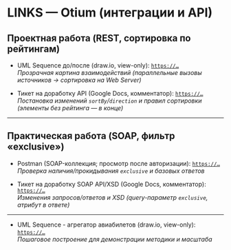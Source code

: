 # LINKS — Otium (интеграции и API)

## Проектная работа (REST, сортировка по рейтингам)

- UML Sequence до/после (draw.io, view-only): [`https://…`](https://viewer.diagrams.net/?tags=%7B%7D&lightbox=1&highlight=0000ff&edit=_blank&layers=1&nav=1&title=otium-uml_sequence.drawio&dark=auto#R%3Cmxfile%3E%3Cdiagram%20id%3D%227ac91c9_CYBIp-0gwyT7%22%20name%3D%22%D0%9F%D0%BE%D1%81%D0%BB%D0%B5%20-%20UML%20Sequence%20-%20Otium%22%3E7Rxrk%2BI27Ncw035gJw%2Fy%2Bshrr%2B2005vuXa%2F9aMBAZgOhidmF%2FvrKsZPYcYAkR1i6m5ubrK0ofkiyJMsyPXO8OXyK0G79W7jAQc%2FQFoeeOekZhj4wbPhDIUcG6ZuuaTHQKvIXHC0HPPn%2FYg7UOHTvL3AsIZIwDIi%2Fk4HzcLvFcyLBUBSFrzLaMgzkXndohRXA0xwFKvSbvyBrBnUNJ4f%2FhP3VOu1Ztz32ZoNSZD6TeI0W4asAMqc9cxyFIWGlzWGMA0q%2BlC7su8cTb7OBRXhLqnzwp90%2FjD9Pnx8Pv%2FyNnC9oN42iPmfGCwr2fMJ8sOSYUgDGvaPF%2FSb41V%2FiwN9CbQT9En%2Fu71DSObwbzkkY0Rc48jeYYChPAo7%2FOYeNXtc%2BwU87NKdtvoLYAGxNNgHUdCgCHwmCT6KsHgRoF%2FuzZDgaQCI830ex%2F4L%2FwDETFwp9wXQ8KBgG%2FmoLMBLShmPox9%2BuvtDKxLQBEu4JHdE4Exf68RI65aJnWFBXScupTXvBBwHESf0JhzC%2F6Ago%2FK3Fuc4Ff%2BClAv2aS1EqGWtBgJwUiLjgrrKmc95CgbO3BqttldUwec%2Bhz5GWPB97QHOXladJGSap8QJHgKcrQIb8c442SBHgOUog46Q8TtuEJx1Fz7ADmPFoFkFpRUv8Q6k7SxiPK4xzVGjtd%2BLvN6Wt%2FiDPonR48DSEjjRhwGw86sCmKT77NqOJJg0spw%2BDeD8qi0uQ%2FKIEz0JCwg0VYgJrbUh1GUC3YbL8EtijTyUgkWC8XaQYsyCcP6coXKpdum7C%2FXaBF7w3QeT1QdIAyNhftLUHDVQYB%2FwNgD5AND2FTA5Zj7R2FGvCMk%2BA6jI6p4NguCt8Ds8wGSJeSCr75BKEceuOtApL1qDNQREOEAGlIhuQkjXIu%2Fsc%2BjCprC9dXu56cRXH4T6aY%2F6RqKQL7TgX2mFEOtNOihgulzGWcBKlkVGpuR5xFD3yDc8A8IQjEOGq5uNtrMTttH8F9a9bN9X%2F7mVTL1B4R%2BUpGYI16lmTAsvCiKzDVbhFgcg0SshHtPEDOuufcPCCqUIroTCtj8OA%2BguTBV6ifaK1EVd8c6B70l5MovAZq4hL0HsqtKK2cerysrgk7RJOljDSHLTFSK%2FUkEvG2xVsmJU8J4KVMrjlq2oU4QnUtdGGrsLtLN5l1BZkh2rlJ17NxWOaQ8X1m7I6wEuSu2m%2FJrWJUW7PcvulifZKF21VDavjVLQ6ulHf6hjWVYyKW1Ai6Yq9YFSAcOgooPGlfMZ2lfdzykYp%2BAMJHwpsBDe3TOkylFRcUWyZh7jwXzLHU3VFOQQGUYIngriflyyQ3D%2BeCk7qmXXXwJUEuFllSpLTayZPR%2FCoDaHtbDiiD8x0hq4MQVPmBCwcViOyjFL0jSfCwCwJwj1wXXjlpGMWR%2BvJJMzGaaY7lPJBVmPyUGl2KvBEEwgiDmAoEZBPJCuo07f5dJoPtcpO7Vxj1aDvQ%2FXX0eiW3YZGt7TbaPS0n6oa3TIqafR0Ulbpx%2Fe0Z9FTD75zfm%2Fi%2FA68tpzf1B1rkZOt0VJeJ6nbdHEj0RopzfdCykzlvBkp1Th6uCMKNYVYyGOENvhyoCMhOo6mL5jRvr6Vq07UfkE%2BdZWoxsBSqeq0RlU1ZP3%2Fp6r31lQdtG8Lb7Xs3YqhmNZIWWKMcp9eVw4VxB1ftqEqbAwBOFD2WhNhj1myPfhY%2FnhyIGG045AXV11bDrlTOKu9hO9pBWGtGWK56LQXHbYTTvvVHHL1FOEJFAgGGnYHCUdJEIr2o%2BwkwS7Reu2dJOjdUYIsxE0NmGlUM2BWa5wsOUsQw0oCR%2B1%2F9jRTZQQzJX1O3yFgcLuRIxSDR5RDgLdkSzDH%2BzlhjUGtXnyMCd709z6r9tFuF%2BA%2Bg5ZiPOFViOHv159Z%2FY9wFpKQlX8%2FHFd4y8pfZ%2Fst2bPyGMFSjxKi0OqjHyHaEtrGDDCJQqCVCMnlLqkOIx%2Fxj2PA6ccgr8vT8wZLui2lICVIn%2BkSSkB9sDuUE%2FBcNC8NP2ZBxWLWhNVrkkqRxfvY6JUwIGNmrehg0xQHwe8Id8DQGhkNiWYoSZEQagsUr7NPcw%2FmQfcMyYt5sPP0iDq5D%2FjgE9oidVYsXmcNGlk9b49WjkKlYSaFXvVQy23gcelXcbiKGrCiw6W0A3PVzrd0B2HHVL0L6hV4eM6zqbiBbc1A9a1iJourKybKdkpslNGau2GUbVgv6NgZmj%2BvEv3QnzPzTlVltJr9YFgW0%2BFi4ceEplpRM5unNLNs2i6r%2BEsNnbcVS%2B4I0aZqWc1sp8hbE76QX5Sji1a2DL%2BB1S02JFnhKmOSrXTZF5WsdsLuCq6MtkAE9QmOCRfR9FWE4xD6WfyJoH26WxA%2Fincw4fka082yyEwUxDLiPEBxXLldJjOfpl8oXZwR%2FP%2BGZ3y35Ezo%2F%2FP2u5OyTsqqShlV2Y28wU7I7lrImLPTf8ZHiTnI3Omkr%2Fe1BjaqTJIPRN40RvsSGaPBF%2BrAGI%2BBH5PL4lYJfP3dR%2B2E6mT7ke0pqPM8yPYQbA%2FQMKG6uKU5GWBiXvQ5n8psZ6eQTM29yk4h8c%2BkyFcxRnlxr3ADD189AQAVkyxBfimhi2IKB1x3lA5ttH%2F6%2Fb8IYmYS3DgnpGoQ026NlQOVlVVjZ3XuLE2a3lAaG70htaw9w9TpEivcSqqYoFnl8tL50da9tuRe78JS3Whes%2BgdvfAjGVpTywAt3FxK185F6%2Fi9QTN5xdlu46CZe6Glewiaqbk0wPlNdzJYPEqqcsXotgeDRskd0w9pU6363JSYmaWsvNXBoKGez98o5nryNKxuzPVSQ12g4q4DFXcVDRNjrokx6qKunZy1IGc0psp8nS70%2Bu4k7Z5Cr13M9Xox17MuYK0Ui8F1ciyU3AglA7ryz1GccEvvabtYlozYeaqdXv%2BYHoToqbKM6s5V7QStHVc15hn7na%2F67kSt81Xfg6%2BaJiFrD55p9sQk5IHt9lpKQk4934s5CG%2BXhFy4%2FGTq3oNre%2Fk%2Fq5m3bJparXbvwXvuLoC8%2BwsgFc%2B3P%2FzVD80uHh5nerrJzQ%2FtQXdtSel6Xlr%2FHqVbOcWLH8a1kuLlXUcPFy4bWHrtFK%2F0BxeLF3l1pzCaO1C2epen8qHzVDLFQH%2BPSVQMtmdeTzHUWMeW50mrJvsFve9c11Yh%2FmgpuV%2BVXSpj8OAobYHDfMPFDdX8V9oZev5r9%2Bb0Pw%3D%3D%3C%2Fdiagram%3E%3Cdiagram%20id%3D%22qjlTD86mPPEza8RHr07y%22%20name%3D%22%D0%94%D0%BE%20-%20UML%20Sequence%20-%20Otium%22%3E7Vxbc9o6EP41zLQPzviOeeQS2s70TDtN27SPAgvwxCAfWyRwfv1ZWbIt2QYMBUpTZzKOtUhraa8fKzkda7jcvItRtPiH%2BDjsmLq%2F6VijjmkatunCH0bZcopnG5wwjwNfdCoID8F%2FWBB1QV0HPk6UjpSQkAaRSpyS1QpPqUJDcUxe1G4zEqpPjdAcVwgPUxRWqY%2BBTxdiFWa3oL%2FHwXyRPdlwe%2FyTJco6i5UkC%2BSTF4lk3XesYUwI5XfLzRCHTHiZXPi48Y5P84nFeEWbDNAQGXx8%2BvkutpNh0o%2FGzuP8uya4PKNwLRYMDMV86TYTAkw9YrfrZTiO0RJuBy%2BLgOKHCE0Z%2FQV0D7QFXYbQMuBWsMUxxZud8zVyKYD5YLLENN5CFzHAsR0%2BRFiOZQtBvhR6cLuCtpB0kEscCd3Pc96FeOBGSOgIaZkVae0T1cdghsNgxaQFq6bBNIhQunT4rD%2BlJGYf4DiAuWG4H4Wi%2F%2BeCdkjMYPUUwZA4b4chipJgkk5HB0qMp%2Bs4CZ7xF5xw52JUppgAjLwfBvMV0ChhjBN4TrCaf2WNkeUChawpm9Ewdy42eAYPFY5qOufRtaHriq4Nt6prs0bV3Yup2qqqGhbf67LrQE%2Bv4w7I3OP39%2Bk9LFIXN6IDXD2J0hfDRTc76wDXQUoZpvfDjCdc2Sw6phvCigcTcE13zu7EQOVxjjQfT5rnoMTtEw3Wy1qub9RV1E4Prqb0IF2aMJ9PdWL3WX8%2BNpeJrkyskA%2Bn9N5WnEuy%2FLIFTwilZMmMmIKv9VnkB%2BqKpO6X0sYBs4DUgvHKz3pMQjJ9yroIq%2FaY35D1yse%2BeJpk8oadMgAb%2B8G43ekQ8AXhJxA0oOhGRhlt8iey1lZuSW6eEvlqsV%2FJR4UT7QtKMP853tfPsOpdUA6nwptiHCIKMUPNpjUuJrh9JgFMUfJm1ZnLTpqQdTzFYpCcsUp8ugf48CVX%2BKT%2Bni%2Fw9BBgV0LAI54A4QHHYH1NI%2F%2FvCfDXCtyOczhwG85VI7dzOElLAo6Y9aRTcAYdZ1TSGInpgszJCoWyzpgcx2gZhGzR73H4jFkoqhEwaw9JyDL9yMcztE7jLRIhawoyTvklNCZPuNpxBhGrSm2ktd0GvVOVZW%2Br02SNInNYdnZFuhdX5MVEqSJX22omyotJslsLZkSeNSrZXM7aZkbP8%2F4wy%2FK2NGSUXaHDQKCRAgzUopdxBa4MMxiTM%2FQqz20CS9I5lE2FJdYH0Sys4b6gymE3c9EQz2gBjD%2BmrZFZjyAKxJCn%2BB%2BCXY4OfiXP2w3zvFtvmr%2BY0z01OthGs5wOQkJbqZvw0t3Qwax%2Fzi6IUOlv6SVv4TM4KzDwKu4EkCDASYsNSl%2FqHDUO1qYU96rgoNeCg31G3TSjWWazjOZcSo%2FZwxRF8jTjB8%2BKQt1%2F16zENgCJUE2Itw89RGwvOuTZSTBiCoJ%2BM%2B5%2FRb8PqWZMlo%2BSbULxUlsHvKmhKAqxxqm1PR7wnGD4%2B%2B0Db38h8MWV8PtPm%2B0cr%2Fj9t8l6Rdf8fojAz%2BNUKKw5DmLEOKFVwgmjmICsZEphdmmzHwdIDE6gj5aAuc52rxuy3apWgkwgGg8kTICGHW3qBbivBHIvvugLdGBWChjOSVUNV5j%2FmM9eXRGQuTIr5NRYMuqZqg0SNiARKPSI4kIaGGqqFVLLR8kiH1qgjDujZypI484tKhXHlCHwJqCMIytkOKLNGZp5u%2BDHGlupca6ihtcQ7Dh7o5YoxpyjplEOgN0TaxqaUfqeVeG0o6pRcMo6ktkswRepfBjVbYGDwWGCpk%2Fz1LC1KU9LzMfj%2BeSNyWAACz7yzdvUOPRySLF2hRQ1Jh%2BOTYcY7Q9yM5HAGaujwj3wQUuG0wQ3aYT6QX13OT3U9T8hXZQZKemjyZzU9FI3olG6SdXdIAfrPqJIozihwkSzj2KcEHiO%2Fx0Bf4Zx5UFJBAueLjD7JiYrE4WJ2nEaoiRpzJfbzLv7r0wu3QH8PuKJwPjdEfvdn3haK2utrKmVsSh%2BEoxpjeymjYynae0JbxXlICsyqGZo%2Bgk5qs6SN1T9thOva2yMlQwY8DLHYZDQw%2BbWiHx%2B2Hz0plyKm3MwzGCfnYNfDl5P3JQrY%2FEGeFaQOCDcB7KsM2Jc%2Bywg19JVlFupSB9EuVfAptVDGBBiUhcUG9tt7Q0012tQervuvpxRc6Sirb1JNt14Z65p8e1i%2B0lGdWu8cc3nmGMvJx9yGZqdPkusHdMymIeVDrZY6bUrMZQ3xJpvNB2c7bEnX7zznXk5tgp1WtVJN7pqnrX0nHCNwy%2B7POcXE6GrRs%2BKJzWv9ngHON1Ctad6YgI0v2y3s9Qo7DU4o3jl3Szj8kck%2FtiUuh81l8q5ZsMTGpfbz6o5onGdiuvOTZxjK66HGLVlipsuU9xULUyuuKa5qK25tnZ2ATtjFVUOddrC66uztFsqvLYV1wtWXE8BgGc8GlDZ0s%2FR5NEvPOxApbf0ZbF6%2BLEFqm1Y%2F1sBhAxU%2BSHgFqm2hnYZpJqIQ%2BYtVH11ptZC1dcAVbOjs%2Fpdz7I68tFZ2%2FU61zo6m5XzDx5AuBpALu2BWEbvznN7xY9zGlq2LP0ovreAnuveP2lfW3hVry003N3%2B619Y0N3y1nEep095X0G%2FMzxXCbq9XtY%2Ba9BtfL5LbM7dzjsMnqsGTPvUbW23FHnt8lxuINRmm67tGZW%2F84xKHhYc3VTCgtuzfmdY2P%2BfA87o7W7p1ehu70Rvt0rvfrtO74reDs3if6Tx7sV%2FmrPu%2Fwc%3D%3C%2Fdiagram%3E%3C%2Fmxfile%3E)  
_Прозрачная картина взаимодействий (параллельные вызовы источников → сортировка на Web Server)_

- Тикет на доработку API (Google Docs, комментатор): [`https://…`](https://docs.google.com/document/d/1MF6G51z_gX2aJ0z5-aNSf3GHgHeUq7-1RMO1fyIhVyk/edit?usp=sha)  
_Постановка изменений `sortBy`/`direction` и правил сортировки (элементы без рейтинга — в конце)_

---

## Практическая работа (SOAP, фильтр «exclusive»)

- Postman (SOAP-коллекция; просмотр после авторизации): [`https://…`](https://web.postman.co/workspace/355540fb-5b4c-42d2-bc92-04cbdc9893df)  
_Проверка наличия/прокидывания `exclusive` и базовых ответов_

- Тикет на доработку SOAP API/XSD (Google Docs, комментатор): [`https://…`](https://docs.google.com/document/d/1BNokJfDUFlMe82xpAplYrhiPNVyGMDZOvuMxZ3PWwEs/edit?usp=sharing)  
_Изменения запросов/ответов и XSD (query-параметр `exclusive`, атрибут в ответе)_

---

- UML Sequence - агрегатор авиабилетов (draw.io, view-only): [`https://…`](https://viewer.diagrams.net/?tags=%7B%7D&lightbox=1&highlight=0000ff&edit=_blank&layers=1&nav=1&title=practice-uml_sequense.drawio&dark=auto#R%3Cmxfile%3E%3Cdiagram%20name%3D%22%D0%9F%D0%BE%D1%89%D0%B0%D0%B3%D0%BE%D0%B2%D0%BE%D0%B5%20%D0%BF%D1%80%D0%B0%D0%BA%D1%82%D0%B8%D1%87%D0%B5%D1%81%D0%BA%D0%BE%D0%B5%20%D0%B7%D0%B0%D0%B4%D0%B0%D0%BD%D0%B8%D0%B5%22%20id%3D%22pCz-wbNkuNuAp-vGy3kT%22%3E7V3ZkqM4Fv0aR1Q%2F2IEAsTx6yazpiaqZjMmapZ8mSJu0mcLGg8mtv74lkEAbZrGxcTbuLtIIENu529G98siYb9%2B%2Fxt5%2B8z1a%2BeFI11bvI2Mx0nVH19ASN3xkDbZtZA3rOFhlTaBoeAx%2B90kjOW79Eqz8A7djEkVhEuz5xmW02%2FnLhGvz4jh643d7jkL%2BrHtv7UsNj0svlFv%2FHaySDWkFllts%2BIsfrDcJvWE727D16M7kTg4bbxW9MU3G3ciYx1GUZN%2B273M%2FxM%2BOPpfsuPuSrfmFxf4uqXNAMvv1v9qz%2Fq%2Ff7x7nf3v4%2BN%2FzP%2F86HVtZL69e%2BEJueLTQRu4UL2ezdOmkS5guF6MFGDk6uaHkgz4ldG97%2FPVlG34Lnv0w2KG12d6Pg62f%2BDHaEpLmh6Jt9rYJEv9x7y3xoW8IPqhtk2xDtAbQV%2FRKEw8dEpP1VRztf3jx2se3q6U7hKG3PwRP6WXglthfvsSH4NX%2Fh3%2FIoIRbo5cEn3qeQwQ37qM4QS2HJEbnwI2%2Bd0je%2FAP6Otv5b3crBAN6g%2FZspFv%2Ff8FvaoZO8OqvivWRMUXPfV40xNHLbiXtYS%2FwOb04CZbB3ktPiB7WdJlE%2BEmQizXxhb36eCcvnIbBeocat8FqhS9jFnpPfvgQHYIkiPCGJXrx6XOkR3wTdsiP9EhX%2BREH9NCD3Ro16cXajwi9gAW08SVL2CJww6fy35kmgrWvfoTeavyBdiFbbQJ7IvcOWX0rhIgKxoYRH9cijR6R23XecQFt9IWguwHSXTXSQYprjaIbLadj9Oq8LQbj7umwT5%2BGFSbZc9pxuKdv%2BMlb%2Flyn732MMInf6BTrqdjbHegznKU6Kt8W4lser7z455d4%2FfQlQ5BG%2F%2FyS%2FcVbdAizFfbLL79kV0UBplvr9C8Wzuwm5lR0U3FVCHB2R%2BhJZjdFOhjk%2BtPKta2dR66B5vZMsi1DFm0RyAz89hHCRXoNcIb%2Bxy%2BZ%2FQdHcIHfe7YFMFvGxSZQehBQHgQXgtggkG6idbTzQlZwlIBOUtF4xJJ4kEXxCmiXQXRU4dZGFuRgZQMZV0CBK9gVrACQYfWJLUbm8unMzbnUbqB9tMFiDBajpcVwnb4ZDG0wGD00GKAxsgSLodWzGHZnFkPhiKA3MgW8UsUO%2BJhpMoiGLbx0g27Nvfc7qoUHdXseBDbGmq5VajGgXVSNUfgPaqxfasxoCi1T1GMysqAMLKc7YNkDsD4FsCAPLKCrdJaMLN3ozELKfPP04dey6GkVvBZxxo0EVEULjhVNarzREjBm%2Fo7h12FOyRV9qUOtvJl7MINHcCWPwDD75hEAp0S8FOLEwHRqM2wx4L3OFKA6y3ZAiuZ0BxVqB3j2AZ5mddh9YXia5uBXXBJElOyJs5db289wGkON9zPMmh6s2Rl3ayrGtQekXd%2BDbYwswYOFNSkeozMdZss6DJgTYiFdm6F1dI4%2Bx0shk4LJrVBYaLXLSA%2BrZ2wZiFNdEPrPxI%2FGRO%2B3dC2lfv3daorzZdDqUxgtfzIvPAOdzwCnwCoDJ4ogYmC5gxsCJKHGu8qU4Is6iqPYD70EmXnOiKpQQQ59wKqgwJ%2FF488xBVwdopd46ZODCmihJ%2Bl9MLsRBVN6Gld9mvuau9uagOvs%2FOqDxcQMkQ7Nnr10S6m05A%2F2BHJBJt8%2FdQjIKgNHIcnF2Js2hIC35mNbuiBMV%2FexDVm8Bs%2Fn%2Bp5PrvVqQ2usGwJ7Z9XzfTpzqo1hvOGTQEvwH3K%2B92rIknmrAVm3iCyBCDBqhmudAYviqI2zyTpxMyZyMxiXzeEJ0nuG1tek3FuLj91uyI8dvNGb8EZt6iH0xhuFsvwNir0Hil1vCi1BsUMltC6o2OGQovApgWXVBFaux87vMsgE79e7H9TWPcXUzoGc9GXHSl3G6jsjbtxUS1ezEVYxHfAYdsUs4KcoSaKtmrE9wsA%2BI4tJyivB0cTeSkqVRhHaRNMM6W3RF3gi8Wq7k5Lwt4J6lXoSISZ1VEJ4Fh3RHaPn54PfDSkqj1cpQacrRxru%2BWGCHGJ5%2BRdazikYZT5SYwb0HUViCl7OeBf3rmzE4p7xfdnzzaUe%2Ba1C71w6AkeQNhz2%2BHMKjzDyn2vQxqIjDL9JHfVBdGTuQCk6xgRQ2WFRlpXAZCnYdrnUmFLRz4LIBQkAT4NgtPd3xxGIgBZ%2F%2FAevTExo0obfsgbXpg2Ld3b%2FxQe7xngdSlCj67kP8MMvGbHrFcTFkTnkaqLTMR%2BjHeQNB05MphvQ6Cw9kAejpGztjvFMdE4bnwe7K%2B%2BwSdEKss0EWU4zxeq%2FBwlGOQIPMCBpyFDu6HS9ADle%2BWBWRIiXgjiDw7HHSGBaORJNk6W7Hok2RKXe1h8ytIqOOh4ANuQqmRKFrbekyhg6bKQbz%2BknY7tevfjLeLz2043kkHQD2g%2Fo%2BD9Chl2CXeM5yK4MU72yzbPbK9m4EPuFzUImyYUBA67VxoDVNFiVsk5FuFLW6QhYT0ygkMlhiDFxXY0A9YqO%2BmDWFLmjN2nWNKT%2FOLOmgUuaNdgzsyZhT6w9qR2riNIgdtS1WZMnmCkxa8Zg1j6RWbvhmMlw3InLftpJntWs2x4YE5rFeaPGhLpSgPWi8hWFBzXO%2Fa0zWpK6qbqXsiQWdDkYmpreDs8m0ISO6kX5Z0NnSQTfmrlV0qtmuhVKLRmZ7NZJT%2Be7I%2BeoIqavyfR24tPR77kQKl25MSUvaktg1%2FIiVe04LT0vBxktyHzM4912LT26JD3o4UrIYbJS7mNvi8dVK1JO0jFkP7579bOh5EbjAg3mVxN5HkXRNqTj6lzVtq6VQ%2BC0aiqZsXn4%2B6PCt1UXwpRXsYjt%2BexT5xi2OlFXfPpRISjipcGAqjA2K3XVBx9PzlZWgxYOoFWC9nw1WBcKbgR4t%2BXHRUZC6qgP4JYHPS0K4ylgwGmXRNNC4mploSHrhMHZD3wcPqsG8i7mTL9p8tPtlyg2195Qd3nvRz8PuKEw1QQUi%2FbOVIcIBRLNIkxwvcpCKCZzafxoqXDbfZCjklmhjxABylDIpbjHO%2BWTvuQiNWdMBM0Cz2ItncpctSBWBns3EjeVylkl5XCpol%2FRAlitPSWroqOOYyFYwnMd8T%2FkIL6FJ5TuU0IaFMmQZbajIIj1G4Dz1WkAgjWsamnu6snMgDlxTeZj8SiuWQRfFYBI%2FfTAIECZe1OO4tgnJmKWmYkU%2BtwYyEy0FAV7JhQaZWTfxQMIaUrhUihXRhS0XKQ%2B5qFNhxe6jyismk6XYsaFio76AHz13LWNPaFpufdzEqx7bwfaK%2FCTaR2DQ5fdNg1ExLvUUQlMmwYZZResDDLOhm91%2FkhXcO0RMPvkoJj2JRwUu22%2Bu%2BCgSP30QU%2FXpTWd3EM5Alalb3LrxGU%2F%2BEgRS2IpZHu2XeqqD7CUC5jUsHRzWN4z%2BGEnvzclfVo%2FK%2BimHOdSAFcnrNbN4oN1cy%2BukrBqt3WoHa2ioxMkoqk3k%2BcZCtfSrTcj85ZqcQPaIG%2B5I5SXUNGV39gVRd5UB2lTsG6uOXXG%2ByG6jkCJ2m2TRVxHMmc1E0Quac6smjQQAKfwQNWz0BTSxc4ayk4no0yL5brI5%2FQWhF6Y67tiAKEnhbe9kGEqmtUybPRJhoEm%2FYRNSyFW%2FAZkD2W4vGLkSDik1RVLQcbzsMjmqTKlAN%2FCMF3XtEG1lBkdWcozEhFAc3gmgme26k4XLFtJcV7RHg6VWDITcWb50vjMZJmE1hhDOEhZt7asaSh5RilzxSmrWw9AVnXUB7FS%2FHTBIv8pocpYjP7WUHUUpp1v3opPIgu1YzO9YR3wGWVBpD6kX4GrXbVlVHTUB1mQZ3kD6RRIj98fC4RzFSUyv6HzhkQmLuTQyjhVLnZROlNbA%2FAf0ONOxMAobST1hYoMyRO0fk2gu81wjuIXNy%2B7On8AI%2BYXOu7Z4hexp0rwvyvv4XQ60QLqe%2ByUTrTkdOISOtEQ6MRT%2FDNHZbn6RBiWyld1arzVWHAumBrvtq2xN3WRvJO66oPVqE2OF6UfNb2rFiWYWSByFXPCWA6leeHmZDG4amKkyO1Wk4q1t0m1B7V6VncCrYnwQ%2BRuW7sEdWNiV%2FTVAwGzz12g%2FCcKQvqXLVPQwiemy8gddYpVtBpHePKRYvfY22%2B%2BRysf7%2FEH%3C%2Fdiagram%3E%3C%2Fmxfile%3E)  
_Пошаговое построение для демонстрации методики и масштаба_
